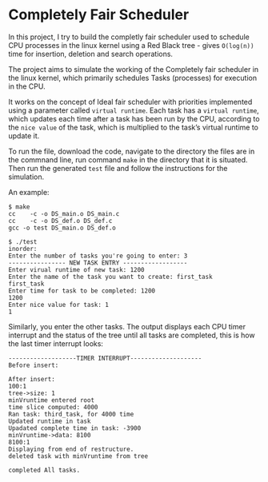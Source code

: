 # Completely Fair Scheduler

In this project, I try to build the completly fair scheduler used to schedule CPU processes in the linux kernel using a Red Black tree - gives `O(log(n))` time for insertion, deletion and search operations.


The project aims to simulate the working of the Completely fair scheduler in the linux kernel, which primarily schedules Tasks (processes) for execution in the CPU.


It works on the concept of Ideal fair scheduler with priorities implemented using a parameter called `virtual runtime`. Each task has a `virtual runtime`, which updates each time after a task has been run by the CPU, according to the `nice value` of the task, which is multiplied to the task’s virtual runtime to update it.


To run the file, download the code, navigate to the directory the files are in the commnand line, run command `make` in the directory that it is situated.
Then run the generated `test` file and follow the instructions for the simulation.


An example: 

```
$ make
cc    -c -o DS_main.o DS_main.c
cc    -c -o DS_def.o DS_def.c
gcc -o test DS_main.o DS_def.o

$ ./test
inorder:
Enter the number of tasks you're going to enter: 3
---------------- NEW TASK ENTRY ------------------
Enter virual runtime of new task: 1200
Enter the name of the task you want to create: first_task
first_task
Enter time for task to be completed: 1200
1200
Enter nice value for task: 1
1
```

Similarly, you enter the other tasks.
The output displays each CPU timer interrupt and the status of the tree until all tasks are completed, this is how the last timer interrupt looks:

```
-------------------TIMER INTERRUPT--------------------
Before insert:

After insert:
100:1
tree->size: 1
minVruntime entered root
time slice computed: 4000
Ran task: third_task, for 4000 time
Updated runtime in task
Upadated complete time in task: -3900
minVruntime->data: 8100
8100:1
Displaying from end of restructure.
deleted task with minVruntime from tree

completed All tasks.
```
